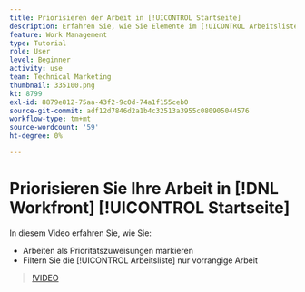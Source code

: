 ```yaml
---
title: Priorisieren der Arbeit in [!UICONTROL Startseite]
description: Erfahren Sie, wie Sie Elemente im [!UICONTROL Arbeitsliste] als Prioritätszuweisungen auf der Startseite. Filtern Sie dann die Liste, um Ihre priorisierten Arbeiten in [!DNL  Workfront].
feature: Work Management
type: Tutorial
role: User
level: Beginner
activity: use
team: Technical Marketing
thumbnail: 335100.png
kt: 8799
exl-id: 8879e812-75aa-43f2-9c0d-74a1f155ceb0
source-git-commit: adf12d7846d2a1b4c32513a3955c080905044576
workflow-type: tm+mt
source-wordcount: '59'
ht-degree: 0%

---
```


# Priorisieren Sie Ihre Arbeit in [!DNL Workfront] [!UICONTROL Startseite]

In diesem Video erfahren Sie, wie Sie:

* Arbeiten als Prioritätszuweisungen markieren
* Filtern Sie die [!UICONTROL Arbeitsliste] nur vorrangige Arbeit

>[!VIDEO](https://video.tv.adobe.com/v/335100/?quality=12)
